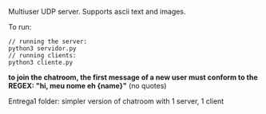 Multiuser UDP server. Supports ascii text and images.

To run:

```
// running the server:
python3 servidor.py
// running clients:
python3 cliente.py
```
**to join the chatroom, the first message of a new user must conform to the REGEX: "hi, meu nome eh {name}"** (no quotes)


Entrega1 folder: simpler version of chatroom with 1 server, 1 client
